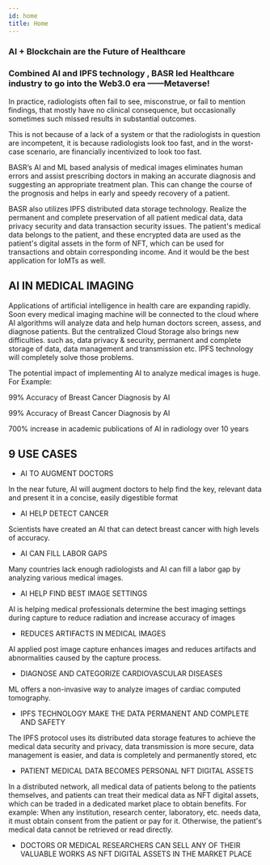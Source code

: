```yaml
---
id: home
title: Home
---
```


### AI + Blockchain are the Future of Healthcare

### Combined AI and IPFS technology , BASR led Healthcare industry to go into the Web3.0 era ——Metaverse!

In practice, radiologists often fail to see, misconstrue, or fail to mention findings, that mostly have no clinical consequence, but occasionally sometimes such missed results in substantial outcomes.

This is not because of a lack of a system or that the radiologists in question are incompetent, it is because radiologists look too fast, and in the worst-case scenario, are financially incentivized to look too fast.

BASR’s AI and ML based analysis of medical images eliminates human errors and assist prescribing doctors in making an accurate diagnosis and suggesting an appropriate treatment plan. This can change the course of the prognosis and helps in early and speedy recovery of a patient.

BASR also utilizes IPFS distributed data storage technology. Realize the permanent and complete preservation of all patient medical data, data privacy security and data transaction security issues. The patient's medical data belongs to the patient, and these encrypted data are used as the patient's digital assets in the form of NFT, which can be used for transactions and obtain corresponding income. And it would be the best application for IoMTs as well.

## AI IN MEDICAL IMAGING

Applications of artificial intelligence in health care are expanding rapidly. Soon every medical imaging machine will be connected to the cloud where AI algorithms will analyze data and help human doctors screen, assess, and diagnose patients. But the centralized Cloud Storage also brings new difficulties. such as, data privacy & security, permanent and complete storage of data, data management and transmission etc. IPFS technology will completely solve those problems.

The potential impact of implementing AI to analyze medical images is huge. For Example:

99% Accuracy of Breast Cancer Diagnosis by AI

99% Accuracy of Breast Cancer Diagnosis by AI

700% increase in academic publications of AI in radiology over 10 years

## 9 USE CASES

- AI TO AUGMENT DOCTORS

In the near future, AI will augment doctors to help find the key, relevant data and present it in a concise, easily digestible format

- AI HELP DETECT CANCER

Scientists have created an AI that can detect breast cancer with high levels of accuracy.

- AI CAN FILL LABOR GAPS

Many countries lack enough radiologists and AI can fill a labor gap by analyzing various medical images.

- AI HELP FIND BEST IMAGE SETTINGS

AI is helping medical professionals determine the best imaging settings during capture to reduce radiation and increase accuracy of images

- REDUCES ARTIFACTS IN MEDICAL IMAGES

AI applied post image capture enhances images and reduces artifacts and abnormalities caused by the capture process.

- DIAGNOSE AND CATEGORIZE CARDIOVASCULAR DISEASES

ML offers a non-invasive way to analyze images of cardiac computed tomography.

- IPFS TECHNOLOGY MAKE THE DATA PERMANENT AND COMPLETE AND SAFETY

The IPFS protocol uses its distributed data storage features to achieve the medical data security and privacy, data transmission is more secure, data management is easier, and data is completely and permanently stored, etc

- PATIENT MEDICAL DATA BECOMES PERSONAL NFT DIGITAL ASSETS

In a distributed network, all medical data of patients belong to the patients themselves, and patients can treat their medical data as NFT digital assets, which can be traded in a dedicated market place to obtain benefits. For example: When any institution, research center, laboratory, etc. needs data, it must obtain consent from the patient or pay for it. Otherwise, the patient's medical data cannot be retrieved or read directly.

- DOCTORS OR MEDICAL RESEARCHERS CAN SELL ANY OF THEIR VALUABLE WORKS AS NFT DIGITAL ASSETS IN THE MARKET PLACE
